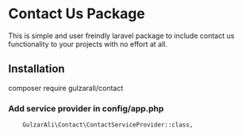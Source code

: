 # Contact Us Package
This is simple and user freindly laravel package to include contact us functionality to your projects with no effort at all.

## Installation
composer require gulzarali/contact
### Add service provider in config/app.php
        GulzarAli\Contact\ContactServiceProvider::class,


